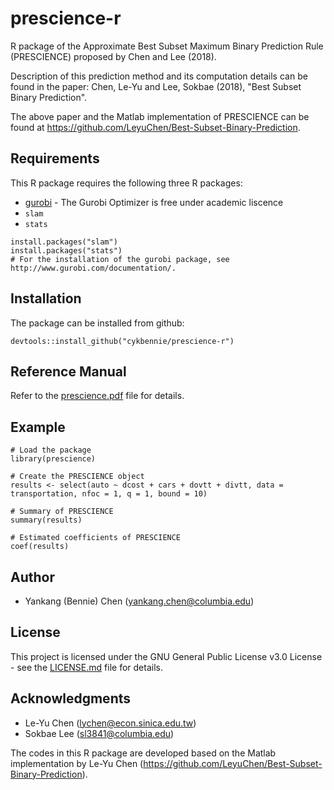# prescience-r

R package of the Approximate Best Subset Maximum Binary Prediction Rule (PRESCIENCE) proposed by Chen and Lee (2018).

Description of this prediction method and its computation details can be found in the paper:
Chen, Le-Yu and Lee, Sokbae (2018), "Best Subset Binary Prediction".

The above paper and the Matlab implementation of PRESCIENCE can be found at https://github.com/LeyuChen/Best-Subset-Binary-Prediction.

## Requirements

This R package requires the following three R packages:

* [gurobi](http://www.gurobi.com/documentation/) - The Gurobi Optimizer is free under academic liscence
* `slam`
* `stats`

```
install.packages("slam")
install.packages("stats")
# For the installation of the gurobi package, see http://www.gurobi.com/documentation/.
```

## Installation

The package can be installed from github:

```
devtools::install_github("cykbennie/prescience-r")
```

## Reference Manual

Refer to the [prescience.pdf](prescience.pdf) file for details.

## Example

```
# Load the package
library(prescience)

# Create the PRESCIENCE object
results <- select(auto ~ dcost + cars + dovtt + divtt, data = transportation, nfoc = 1, q = 1, bound = 10)

# Summary of PRESCIENCE
summary(results)

# Estimated coefficients of PRESCIENCE
coef(results)
```

## Author

* Yankang (Bennie) Chen (<yankang.chen@columbia.edu>)

## License

This project is licensed under the GNU General Public License v3.0 License - see the [LICENSE.md](LICENSE.md) file for details.

## Acknowledgments

* Le-Yu Chen (<lychen@econ.sinica.edu.tw>)
* Sokbae Lee (<sl3841@columbia.edu>)

The codes in this R package are developed based on the Matlab implementation by Le-Yu Chen (https://github.com/LeyuChen/Best-Subset-Binary-Prediction).
